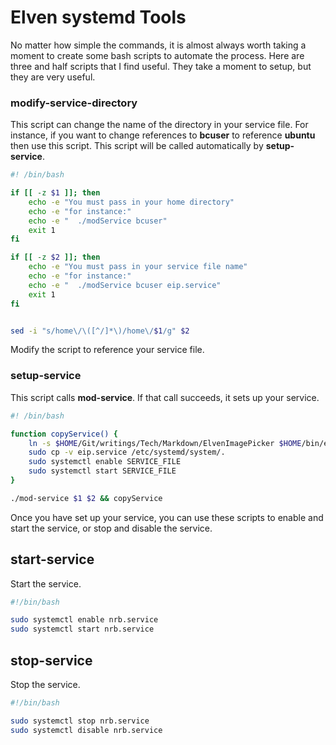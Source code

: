 # Elven systemd Tools

No matter how simple the commands, it is almost always worth taking a moment to create some bash scripts to automate the process. Here are three and half scripts that I find useful. They take a moment to setup, but they are very useful.

### modify-service-directory

This script can change the name of the directory in your service file. For instance, if you want to change references to **bcuser** to reference **ubuntu** then use this script. This script will be called automatically by **setup-service**.

```bash
#! /bin/bash

if [[ -z $1 ]]; then
    echo -e "You must pass in your home directory"
    echo -e "for instance:"
    echo -e "  ./modService bcuser"
    exit 1
fi

if [[ -z $2 ]]; then
    echo -e "You must pass in your service file name"
    echo -e "for instance:"
    echo -e "  ./modService bcuser eip.service"
    exit 1
fi


sed -i "s/home\/\([^/]*\)/home\/$1/g" $2
```

Modify the script to reference your service file.


### setup-service

This script calls **mod-service**. If that call succeeds, it sets up your service.

```bash
#! /bin/bash

function copyService() {
    ln -s $HOME/Git/writings/Tech/Markdown/ElvenImagePicker $HOME/bin/eip
    sudo cp -v eip.service /etc/systemd/system/.
    sudo systemctl enable SERVICE_FILE
    sudo systemctl start SERVICE_FILE
}

./mod-service $1 $2 && copyService
```

Once you have set up your service, you can use these scripts to enable and start the service, or stop and disable the service.

## start-service

Start the service.

```bash
#!/bin/bash

sudo systemctl enable nrb.service
sudo systemctl start nrb.service
```

## stop-service

Stop the service.

```bash
#!/bin/bash

sudo systemctl stop nrb.service
sudo systemctl disable nrb.service
```
